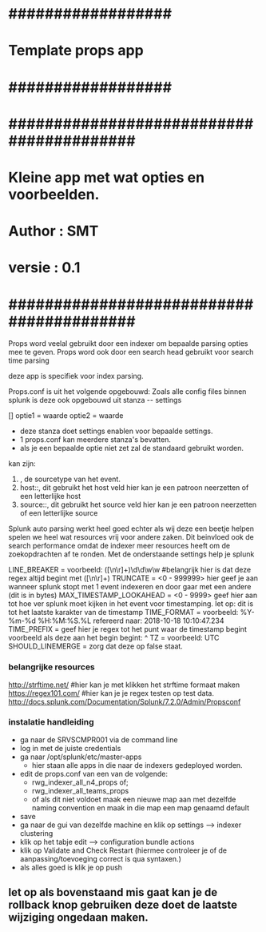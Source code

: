 # ################## #
# Template props app #
# ################## #
# ######################################### #
# Kleine app met wat opties en voorbeelden. #
#                                           #
#                                           #
# Author : SMT                              #
# versie : 0.1                              #
#                                           #
# ######################################### #

Props word veelal gebruikt door een indexer om bepaalde parsing opties mee te geven.
Props word ook door een search head gebruikt voor search time parsing

deze app is specifiek voor index parsing.

Props.conf is uit het volgende opgebouwd:
Zoals alle config files binnen splunk is deze ook opgebouwd uit stanza -- settings

[<propsnaam>]
optie1 = waarde
optie2 = waarde

* deze stanza doet settings enablen voor bepaalde settings.
* 1 props.conf kan meerdere stanza's bevatten.
* als je een bepaalde optie niet zet zal de standaard gebruikt worden.

<propsnaam> kan zijn:
1. <sourcetype>, de sourcetype van het event.
2. host::<host>, dit gebruikt het host veld hier kan je een patroon neerzetten of een letterlijke host
3. source::<source>, dit gebruikt het source veld hier kan je een patroon neerzetten of een letterlijke source

Splunk auto parsing werkt heel goed echter als wij deze een beetje helpen spelen we heel wat resources vrij voor andere zaken.
Dit beinvloed ook de search performance omdat de indexer meer resources heeft om de zoekopdrachten af te ronden.
Met de onderstaande settings help je splunk

LINE_BREAKER = <regex> voorbeeld: ([\n\r]+)\d\d\w\w #belangrijk hier is dat deze regex altijd begint met ([\n\r]+)
TRUNCATE = <0 - 999999> hier geef je aan wanneer splunk stopt met 1 event indexeren en door gaar met een andere (dit is in bytes)
MAX_TIMESTAMP_LOOKAHEAD = <0 - 9999> geef hier aan tot hoe ver splunk moet kijken in het event voor timestamping. let op: dit is tot het laatste karakter van de timestamp
TIME_FORMAT = <strftime format> voorbeeld: %Y-%m-%d %H:%M:%S.%L refereerd naar: 2018-10-18 10:10:47.234
TIME_PREFIX = <regex> geef hier je regex tot het punt waar de timestamp begint voorbeeld als deze aan het begin begint: ^
TZ = <timezone> voorbeeld: UTC
SHOULD_LINEMERGE = <boolean> zorg dat deze op false staat.

### belangrijke resources ###
http://strftime.net/    #hier kan je met klikken het strftime formaat maken
https://regex101.com/   #hier kan je je regex testen op test data.
http://docs.splunk.com/Documentation/Splunk/7.2.0/Admin/Propsconf

### instalatie handleiding ###

-   ga naar de SRVSCMPR001 via de command line
-   log in met de juiste credentials
-   ga naar /opt/splunk/etc/master-apps
    - hier staan alle apps in die naar de indexers gedeployed worden.
-   edit de props.conf van een van de volgende:
    - rwg_indexer_all_n4_props of;
    - rwg_indexer_all_teams_props
    - of als dit niet voldoet maak een nieuwe map aan met dezelfde naming convention en maak in die map een map genaamd default
-   save
-   ga naar de gui van dezelfde machine en klik op settings --> indexer clustering
-   klik op het tabje edit --> configuration bundle actions
-   klik op Validate and Check Restart (hiermee controleer je of de aanpassing/toevoeging correct is qua syntaxen.)
-   als alles goed is klik je op push


## let op als bovenstaand mis gaat kan je de rollback knop gebruiken deze doet de laatste wijziging ongedaan  maken.


